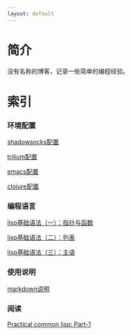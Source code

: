 ```yaml
---
layout: default
---
```



# 简介


没有名称的博客，记录一些简单的编程经验。


# 索引


### 环境配置

[shadowsocks配置](./内容/环境配置/shadowsocks配置.html)

[trilium配置](./内容/环境配置/trilium配置.html)

[emacs配置](./内容/环境配置/emacs配置.html)

[clojure配置](./内容/环境配置/clojure配置.html)

### 编程语言

[lisp基础语法（一）：指针与函数](./内容/编程语言/lisp基础语法（一）：指针与函数.html)

[lisp基础语法（二）：列表](./内容/编程语言/lisp基础语法（二）：列表.html)

[lisp基础语法（三）：主语](./内容/编程语言/lisp基础语法（三）：主语.html)

### 使用说明

[markdown说明](./内容/使用说明/markdown.html)


### 阅读

[Practical common lisp: Part-1](./内容/阅读/Practical-common-lisp/Part-1.html)






<script type="module">
	import mermaid from 'https://cdn.jsdelivr.net/npm/mermaid@10/dist/mermaid.esm.min.mjs';
	mermaid.initialize({ startOnLoad: true });
</script>
<link rel="stylesheet" href="https://cdn.jsdelivr.net/npm/katex@0.15.6/dist/katex.min.css" integrity="sha384-ZPe7yZ91iWxYumsBEOn7ieg8q/o+qh/hQpSaPow8T6BwALcXSCS6C6fSRPIAnTQs" crossorigin="anonymous">
<script defer src="https://cdn.jsdelivr.net/npm/katex@0.15.6/dist/katex.min.js" integrity="sha384-ljao5I1l+8KYFXG7LNEA7DyaFvuvSCmedUf6Y6JI7LJqiu8q5dEivP2nDdFH31V4" crossorigin="anonymous"></script>
<script defer src="https://cdn.jsdelivr.net/npm/katex@0.15.6/dist/contrib/auto-render.min.js" integrity="sha384-+XBljXPPiv+OzfbB3cVmLHf4hdUFHlWNZN5spNQ7rmHTXpd7WvJum6fIACpNNfIR" crossorigin="anonymous"
    onload="renderMathInElement(document.body);"></script>
